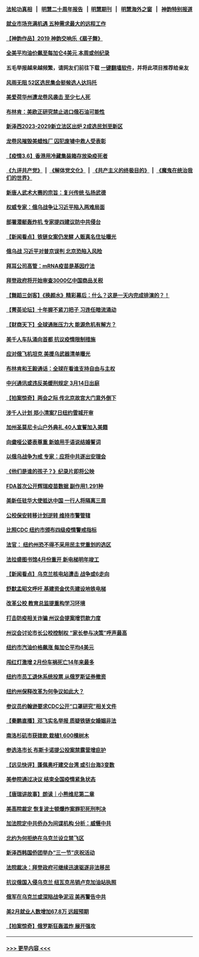 #### [法轮功真相](https://github.com/gfw-breaker/truth/blob/master/README.md?t=0) &nbsp;&nbsp;|&nbsp;&nbsp; [明慧二十周年报告](https://github.com/gfw-breaker/mh-reports/blob/master/README.md?t=0) &nbsp;&nbsp;|&nbsp;&nbsp;[明慧期刊](https://github.com/gfw-breaker/mh-qikan) &nbsp;&nbsp;|&nbsp;&nbsp; [明慧海外之窗](https://github.com/gfw-breaker/mh-news/blob/master/README.md?t=0) &nbsp;&nbsp;|&nbsp;&nbsp; [神韵特别报道](https://github.com/gfw-breaker/mh-news/blob/master/shenyun.md?t=0)
#### [就业市场充满机遇 五种需求最大的远程工作](../pages/nsc412/n13623302.md?t=03071001) 
#### [【神韵作品】2019 神韵交响乐《扇子舞》](../pages/nsc412/n13626750.md?t=03071001) 
#### [全美平均油价飙至每加仑4美元 本周或创纪录](../pages/nsc412/n13626732.md?t=03071001) 
#### 五毛举报越来越频繁，请网友们前往下载 [一键翻墙软件](https://github.com/gfw-breaker/ssr-accounts)，并将此项目推荐给亲友
#### [风雨无阻 52区选民集会挺候选人达玛托](../pages/nsc412/n13626757.md?t=03071001) 
#### [美爱荷华州遭龙卷风袭击 至少七人死](../pages/nsc412/n13626547.md?t=03071001) 
#### [布林肯：美欧正研究禁止进口俄石油可能性](../pages/nsc412/n13626232.md?t=03071001) 
#### [新泽西2023-2029新立法区出炉 2成选民划至新区](../pages/nsc412/n13622902.md?t=03071001) 
#### [龙卷风摧毁美蜡烛厂 囚犯废墟中救人受表彰](../pages/nsc412/n13625590.md?t=03071001) 
#### [【疫情3.6】香港用冷藏集装箱存放染疫死者](../pages/nsc412/n13625689.md?t=03071001) 
#### [《九评共产党》](https://github.com/begood0513/9ping.md/blob/master/README.md) &nbsp;|&nbsp; [《解体党文化》](../../../../jtdwh.md/blob/master/README.md)  &nbsp;|&nbsp; [《共产主义的终极目的》](../../../../gczydzjmd.md/blob/master/README.md) &nbsp;|&nbsp; [《魔鬼在统治我们的世界》](../../../../mgztzwmdsj.md/blob/master/README.md) 
#### [新唐人武术大赛的宗旨：复兴传统 弘扬武德](../pages/nsc412/n13624446.md?t=03071001) 
#### [权威专家：俄乌战争让习近平陷入两难局面](../pages/nsc412/n13624631.md?t=03071001) 
#### [部署潜艇轰炸机 专家提四建议防中共侵台](../pages/nsc412/n13623089.md?t=03071001) 
#### [【新闻看点】铁链女案仍发酵 人贩真名住址曝光](../pages/nsc412/n13624465.md?t=03071001) 
#### [俄乌战 习近平对普京误判 北京恐陷入风险](../pages/nsc412/n13616600.md?t=03071001) 
#### [拜耳公司高管：mRNA疫苗是基因疗法](../pages/nsc412/n13624862.md?t=03071001) 
#### [拜登政府将开始审查3000亿中国商品关税](../pages/nsc412/n13624781.md?t=03071001) 
#### [【舞蹈三剑客】《换颜水》精彩幕后：什么？这是一天内完成排演的？！](../pages/nsc412/n13625018.md?t=03071001) 
#### [【菁英论坛】十年握不紧刀把子 习连任暗流涌动](../pages/nsc412/n13624882.md?t=03071001) 
#### [【财商天下】全球通胀压力大 能源危机有解方？](../pages/nsc412/n13624600.md?t=03071001) 
#### [美千人车队涌向首都 抗议疫情限制措施](../pages/nsc412/n13624852.md?t=03071001) 
#### [应对俄飞机坦克 美援乌武器清单曝光](../pages/nsc412/n13624705.md?t=03071001) 
#### [布林肯和王毅通话：全球在看谁支持自由与主权](../pages/nsc412/n13624524.md?t=03071001) 
#### [中兴通讯或违反美缓刑规定 3月14日出庭](../pages/nsc412/n13624582.md?t=03071001) 
#### [【拍案惊奇】两会之际 传北京故宫大门意外倒下](../pages/nsc412/n13624436.md?t=03071001) 
#### [涉千人计划 郑小清案7日纽约雪城开审](../pages/nsc412/n13623495.md?t=03071001) 
#### [加州圣莫尼卡山户外典礼 40人宣誓加入美籍](../pages/nsc412/n13623313.md?t=03071001) 
#### [向聋哑公婆表尊重 新娘用手语说结婚誓词](../pages/nsc412/n13624002.md?t=03071001) 
#### [以俄乌战争为戒 专家：应将中共逐出安理会](../pages/nsc412/n13622370.md?t=03071001) 
#### [《他们是谁的孩子？》纪录片即将公映](../pages/nsc412/n13623472.md?t=03071001) 
#### [FDA首次公开辉瑞疫苗数据 副作用1,291种](../pages/nsc412/n13623663.md?t=03071001) 
#### [美新任驻华大使抵达中国 一行人将隔离三周](../pages/nsc412/n13623439.md?t=03071001) 
#### [公校保安转移计划逆转 维持市警管辖](../pages/nsc412/n13623521.md?t=03071001) 
#### [比照CDC 纽约市颁布四级疫情警戒指标](../pages/nsc412/n13623515.md?t=03071001) 
#### [法官： 纽约州恐不得不采用民主党重划的选区](../pages/nsc412/n13623492.md?t=03071001) 
#### [法拉盛图书馆4月份重开 新电梯明年竣工](../pages/nsc412/n13623482.md?t=03071001) 
#### [【新闻看点】乌克兰核电站遭击 战争或6走向](../pages/nsc412/n13622508.md?t=03071001) 
#### [舒默孟昭文呼吁 基建资金优先建设地铁电梯](../pages/nsc412/n13623474.md?t=03071001) 
#### [改革公校 教育总监提重构学习环境](../pages/nsc412/n13623479.md?t=03071001) 
#### [打击防疫相关诈骗 州议会提案增罚款力度](../pages/nsc412/n13623509.md?t=03071001) 
#### [州议会讨论市长公校控制权 “家长参与决策”呼声最高](../pages/nsc412/n13623505.md?t=03071001) 
#### [纽约市汽油价格飙涨 每加仑平均4美元](../pages/nsc412/n13623502.md?t=03071001) 
#### [闯红灯激增 2月份车祸死亡14年来最多](../pages/nsc412/n13623512.md?t=03071001) 
#### [纽约市员工退休系统投票  从俄罗斯证券撤资](../pages/nsc412/n13623524.md?t=03071001) 
#### [纽约州保释改革为何争议如此大？](../pages/nsc412/n13623526.md?t=03071001) 
#### [参议员约翰逊要求CDC公开“口罩研究”相关文件](../pages/nsc412/n13623383.md?t=03071001) 
#### [【秦鹏直播】邓飞实名举报 质疑铁链女婚姻非法](../pages/nsc412/n13622963.md?t=03071001) 
#### [南洛杉矶市获拨款 栽植1,600棵树木](../pages/nsc412/n13623219.md?t=03071001) 
#### [参选洛市长 布斯卡诺提公投案禁露营增庇护](../pages/nsc412/n13623155.md?t=03071001) 
#### [【远见快评】蓬佩奥吁建交台湾 或引台海3变数](../pages/nsc412/n13622943.md?t=03071001) 
#### [美参院通过决议 结束全国疫情紧急状态](../pages/nsc412/n13622988.md?t=03071001) 
#### [【唐瑞讲故事】朗读｜小熊维尼第二章](../pages/nsc412/n13622894.md?t=03071001) 
#### [美高院裁定 恢复波士顿爆炸案罪犯死刑判决](../pages/nsc412/n13622804.md?t=03071001) 
#### [加法院定中共侨办为间谍机构 分析：威慑中共](../pages/nsc412/n13622678.md?t=03071001) 
#### [北约为何拒绝在乌克兰设立禁飞区](../pages/nsc412/n13622853.md?t=03071001) 
#### [新泽西韩国侨团举办“三一节”庆祝活动](../pages/nsc412/n13622847.md?t=03071001) 
#### [法院裁决：拜登政府可继续迅速驱逐非法移民](../pages/nsc412/n13622606.md?t=03071001) 
#### [抗议俄国入侵乌克兰 纽瓦克吊销卢克加油站执照](../pages/nsc412/n13622784.md?t=03071001) 
#### [俄军在乌克兰或深陷战争泥沼 美再警告中共](../pages/nsc412/n13622400.md?t=03071001) 
#### [美2月就业人数增加67.8万 远超预期](../pages/nsc412/n13622394.md?t=03071001) 
#### [【拍案惊奇】俄罗斯狂轰滥炸 展开强攻](../pages/nsc412/n13622048.md?t=03071001) 

----
#### [ >>> 更早内容 <<< ](../indexes/nsc412-earlier.md)
